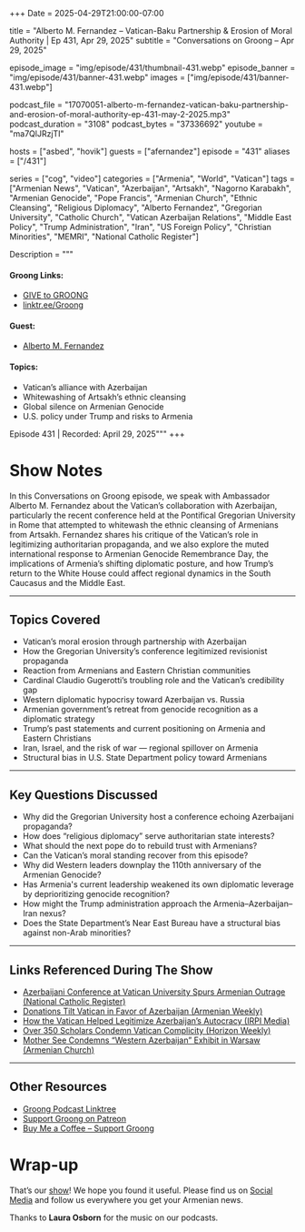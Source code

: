 +++
Date = 2025-04-29T21:00:00-07:00

title = "Alberto M. Fernandez – Vatican-Baku Partnership & Erosion of Moral Authority | Ep 431, Apr 29, 2025"
subtitle = "Conversations on Groong – Apr 29, 2025"

episode_image = "img/episode/431/thumbnail-431.webp"
episode_banner = "img/episode/431/banner-431.webp"
images = ["img/episode/431/banner-431.webp"]

podcast_file = "17070051-alberto-m-fernandez-vatican-baku-partnership-and-erosion-of-moral-authority-ep-431-may-2-2025.mp3"
podcast_duration = "3108"
podcast_bytes = "37336692"
youtube = "ma7QlJRzjTI"

hosts = ["asbed", "hovik"]
guests = ["afernandez"]
episode = "431"
aliases = ["/431"]

series = ["cog", "video"]
categories = ["Armenia", "World", "Vatican"]
tags = ["Armenian News", "Vatican", "Azerbaijan", "Artsakh", "Nagorno Karabakh", "Armenian Genocide", "Pope Francis", "Armenian Church", "Ethnic Cleansing", "Religious Diplomacy", "Alberto Fernandez", "Gregorian University", "Catholic Church", "Vatican Azerbaijan Relations", "Middle East Policy", "Trump Administration", "Iran", "US Foreign Policy", "Christian Minorities", "MEMRI", "National Catholic Register"]

Description = """

#### Groong Links:
* [GIVE to GROONG](https://podcasts.groong.org/donate)
* [linktr.ee/Groong](https://linktr.ee/groong)

#### Guest:
* [Alberto M. Fernandez](/guest/afernandez)

#### Topics:
* Vatican’s alliance with Azerbaijan
* Whitewashing of Artsakh’s ethnic cleansing
* Global silence on Armenian Genocide
* U.S. policy under Trump and risks to Armenia

Episode 431 | Recorded: April 29, 2025"""
+++

# Show Notes

In this Conversations on Groong episode, we speak with Ambassador Alberto M. Fernandez about the Vatican’s collaboration with Azerbaijan, particularly the recent conference held at the Pontifical Gregorian University in Rome that attempted to whitewash the ethnic cleansing of Armenians from Artsakh. Fernandez shares his critique of the Vatican’s role in legitimizing authoritarian propaganda, and we also explore the muted international response to Armenian Genocide Remembrance Day, the implications of Armenia’s shifting diplomatic posture, and how Trump’s return to the White House could affect regional dynamics in the South Caucasus and the Middle East.

---

## Topics Covered

- Vatican’s moral erosion through partnership with Azerbaijan  
- How the Gregorian University’s conference legitimized revisionist propaganda  
- Reaction from Armenians and Eastern Christian communities  
- Cardinal Claudio Gugerotti’s troubling role and the Vatican’s credibility gap  
- Western diplomatic hypocrisy toward Azerbaijan vs. Russia  
- Armenian government’s retreat from genocide recognition as a diplomatic strategy  
- Trump’s past statements and current positioning on Armenia and Eastern Christians  
- Iran, Israel, and the risk of war — regional spillover on Armenia  
- Structural bias in U.S. State Department policy toward Armenians

---

## Key Questions Discussed

- Why did the Gregorian University host a conference echoing Azerbaijani propaganda?
- How does “religious diplomacy” serve authoritarian state interests?
- What should the next pope do to rebuild trust with Armenians?
- Can the Vatican’s moral standing recover from this episode?
- Why did Western leaders downplay the 110th anniversary of the Armenian Genocide?
- Has Armenia's current leadership weakened its own diplomatic leverage by deprioritizing genocide recognition?
- How might the Trump administration approach the Armenia–Azerbaijan–Iran nexus?
- Does the State Department’s Near East Bureau have a structural bias against non-Arab minorities?

---

## Links Referenced During The Show

- [Azerbaijani Conference at Vatican University Spurs Armenian Outrage (National Catholic Register)](https://www.ncregister.com/commentaries/gregorian-azerbaijan-conference)
- [Donations Tilt Vatican in Favor of Azerbaijan (Armenian Weekly)](https://armenianweekly.com/2024/05/21/donations-tilt-vatican-in-favor-of-azerbaijan/)
- [How the Vatican Helped Legitimize Azerbaijan’s Autocracy (IRPI Media)](https://irpimedia.irpi.eu/en-how-the-vatican-helped-legitimize-the-autocracy-in-azerbaijanen/)
- [Over 350 Scholars Condemn Vatican Complicity (Horizon Weekly)](https://horizonweekly.ca/en/over-350-scholars-condemn-vaticans-complicity-in-azerbaijans-erasure-of-armenian-heritage/)
- [Mother See Condemns “Western Azerbaijan” Exhibit in Warsaw (Armenian Church)](https://www.armenianchurch.org/en/news/%E2%80%8B%E2%80%8Bmother-see-condemns-the-organization-of-the-western-azerbaijan-exhibition-in-warsaw/11800)

---

## Other Resources

- [Groong Podcast Linktree](https://linktr.ee/groong)  
- [Support Groong on Patreon](https://www.patreon.com/ann_groong)  
- [Buy Me a Coffee – Support Groong](https://www.buymeacoffee.com/groong)


# Wrap-up

That’s our [show](https://podcasts.groong.org/)! We hope you found it useful. Please find us on [Social Media](https://linktr.ee/groong) and follow us everywhere you get your Armenian news.

Thanks to **Laura Osborn** for the music on our podcasts.

